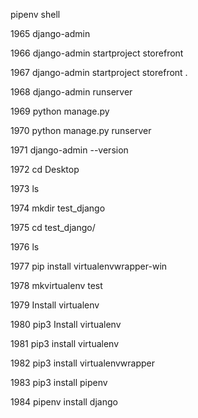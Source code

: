 pipenv shell

 1965  django-admin
 
 1966  django-admin startproject storefront
 
 1967  django-admin startproject storefront .
 
 1968  django-admin runserver
 
 1969  python manage.py
 
 1970  python manage.py runserver
 
 1971  django-admin --version
 
 1972  cd Desktop
 
 1973  ls
 
 1974  mkdir test_django
 
 1975  cd test_django/
 
 1976  ls
 
 1977  pip install virtualenvwrapper-win
 
 1978  mkvirtualenv test
 
 1979  Install virtualenv
 
 1980  pip3 Install virtualenv
 
 1981  pip3 install virtualenv
 
 1982  pip3 install virtualenvwrapper
 
 1983  pip3 install pipenv
 
 1984  pipenv install django 
